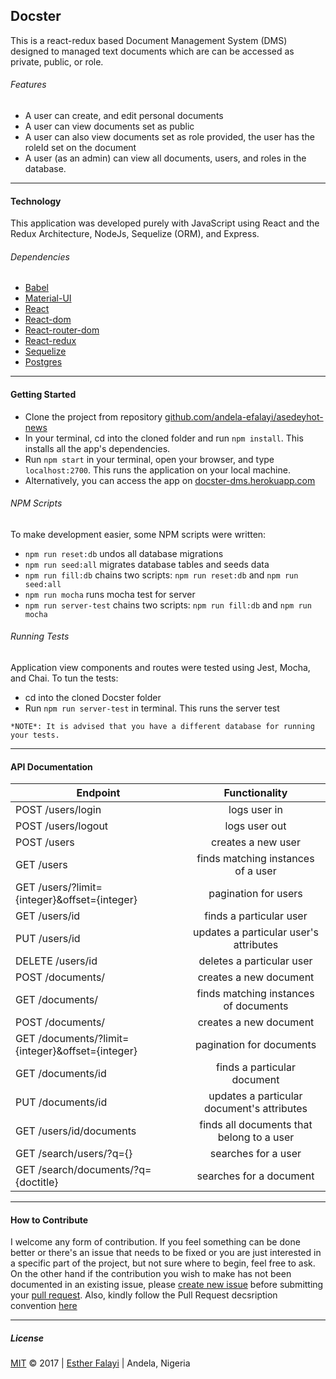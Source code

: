 ## Docster
This is a react-redux based Document Management System (DMS) designed to managed text documents which 
are can be accessed as private, public, or role.

###### Features
- A user can create, and edit personal documents
- A user can view documents set as public
- A user can also view documents set as role provided, the user has the roleId set on the document
- A user (as an admin) can view all documents, users, and roles in the database.

***
#### Technology
This application was developed purely with JavaScript using React and the Redux 
Architecture, NodeJs, Sequelize (ORM), and Express.

###### Dependencies
- [Babel](https://babeljs.io/)
- [Material-UI](http://www.material-ui.com/#/)
- [React](https://facebook.github.io/react/)
- [React-dom](https://www.npmjs.com/package/react-dom)
- [React-router-dom](https://www.npmjs.com/package/react-router-dom)
- [React-redux](http://redux.js.org/)
- [Sequelize](http://docs.sequelizejs.com/)
- [Postgres](https://www.postgresql.org/docs/9.6/static/tutorial-createdb.html)

***
#### Getting Started
- Clone the project from repository [github.com/andela-efalayi/asedeyhot-news](https://github.com/andela-efalayi/docster)
- In your terminal, cd into the cloned folder and run `npm install`. This installs all the app's dependencies.
- Run `npm start` in your terminal, open your browser, and type `localhost:2700`. This runs the application on your local machine.
- Alternatively, you can access the app on [docster-dms.herokuapp.com](https://docster-dms.herokuapp.com/)

###### NPM Scripts
To make development easier, some NPM scripts were written:
- `npm run reset:db` undos all database migrations
- `npm run seed:all` migrates database tables and seeds data
- `npm run fill:db` chains two scripts: `npm run reset:db` and `npm run seed:all`
- `npm run mocha` runs mocha test for server
- `npm run server-test` chains two scripts: `npm run fill:db` and `npm run mocha`

###### Running Tests
Application view components and routes were tested using Jest, Mocha, and Chai. To tun the tests:
- cd into the cloned Docster folder
- Run `npm run server-test` in terminal. This runs the server test
```
*NOTE*: It is advised that you have a different database for running your tests.
```
*** 
#### API Documentation
| Endpoint                                          | Functionality                              |
| ------------------------------------------------- |:------------------------------------------:|
| POST /users/login  | logs user in                 |                                            |
| POST /users/logout                                | logs user out                              |
| POST /users                                       | creates a new user                         |
| GET /users                                        | finds matching instances of a user         |
| GET /users/?limit={integer}&offset={integer}      | pagination for users                       |
| GET /users/id                                     | finds a particular user                    |
| PUT /users/id                                     | updates a particular user's attributes     |
| DELETE /users/id                                  | deletes a particular user                  |
| POST /documents/                                  | creates a new document                     |
| GET /documents/                                   | finds matching instances of documents      |
| POST /documents/                                  | creates a new document                     |
| GET /documents/?limit={integer}&offset={integer}  | pagination for documents                   |
| GET /documents/id                                 | finds a particular document                |
| PUT /documents/id                                 | updates a particular document's attributes |
| GET /users/id/documents                           | finds all documents that belong to a user  | 
| GET /search/users/?q={}                           | searches for a user                        |
| GET /search/documents/?q={doctitle}               | searches for a document                    |

***
#### How to Contribute
I welcome any form of contribution. If you feel something can be done better or 
there's an issue that needs to be fixed
or you are just interested in a specific part of the project, but not sure where
 to begin, feel free to ask.
On the other hand if the contribution you wish to make has not been documented 
in an existing issue, please [create new issue](https://github.com/andela-efalayi/docster/issues/new) before submitting your [pull request](https://help.github.com/articles/about-pull-requests/).
Also, kindly follow the Pull Request decsription convention [here](https://github.com/andela-efalayi/docster/wiki/Pull-Request-Naming-and-Description-Convention)

***
##### License
[MIT](LICENSE.txt) © 2017 | [Esther Falayi](github.com/andela-efalayi/) | 
Andela, Nigeria
